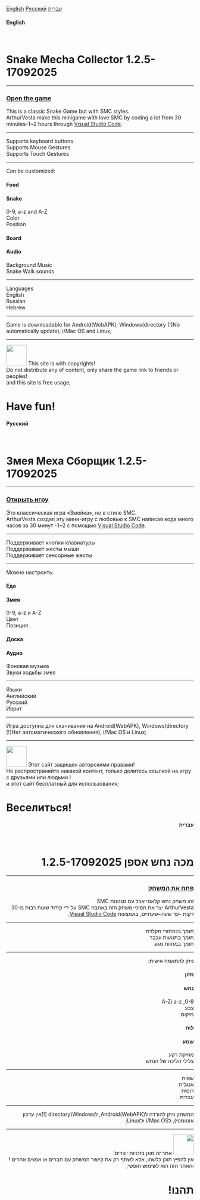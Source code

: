 <a href="https://github.com/DragonHtmIL/mnts.smc.org?tab=readme-ov-file#english">English</a>
<a href="https://github.com/DragonHtmIL/mnts.smc.org?tab=readme-ov-file#%D1%80%D1%83%D1%81%D1%81%D0%BA%D0%B8%D0%B9">Русский</a>
<a href="https://github.com/DragonHtmIL/mnts.smc.org?tab=readme-ov-file#%D7%A2%D7%91%D7%A8%D7%99%D7%AA">עברית</a>
<h4>English</h4><br>
<h1>Snake Mecha Collector 1.2.5-17092025</h1>
<hr>
<h3><a href="https://dragonhtmil.github.io/mnts.smc.org/">Open the game</a></h3>
This is a classic Snake Game but with SMC styles.<br>
ArthurVesta make this minigame with love SMC by coding a lot from 30 minutes-1~2 hours through <a href="https://code.visualstudio.com">Visual Studio Code</a>.
<hr>
Supports keyboard buttons<br>
Supports Mouse Gestures<br>
Supports Touch Gestures
<hr>
Can be customized:<br>
<h4>Food</h4>
<h4>Snake</h4>
0-9, a-z and A-Z<br>
Color<br>
Position
<h4>Board</h4>
<h4>Audio</h4>
Background Music<br>
Snake Walk sounds
<hr>
Languages<br>
  English<br>
  Russian<br>
  Hebrew<br>
<hr>
Game is downloadable for Android(WebAPK), Windows(directory [!]No automatically update), i/Mac OS and Linux;
<hr>
<img src="https://github.com/user-attachments/assets/9fc9ef63-7696-4ee0-9cb1-be625d87cf9b" style="width: 55px; height: 55px">
This site is with copyrights!<br>
Do not distribute any of content, only share the game link to friends or peoples!<br>
and this site is free usage;
<h1>Have fun!</h1>
<h4>Русский</h4><br>
<h1>Змея Меха Сборщик 1.2.5-17092025</h1>
<hr>
<h3><a href="https://dragonhtmil.github.io/mnts.smc.org/">Открыть игру</a></h3>
Это классическая игра «Змейка», но в стиле SMC.<br>
ArthurVesta создал эту мини-игру с любовью к SMC написав кода много часов за 30 минут -1~2 с помощью <a href="https://code.visualstudio.com">Visual Studio Code</a>.
<hr>
Поддерживает кнопки клавиатуры<br>
Поддерживает жесты мыши<br>
Поддерживает сенсорные жесты
<hr>
Можно настроить:<br>
<h4>Еда</h4>
<h4>Змея</h4>
0-9, a-z и A-Z<br>
Цвет<br>
Позиция
<h4>Доска</h4>
<h4>Аудио</h4>
Фоновая музыка<br>
Звуки ходьбы змея
<hr>
Языки<br>
  Английский<br>
  Русский<br>
  Иврит<br>
<hr>
Игра доступна для скачивания на Android(WebAPK), Windows(directory [!]Нет автоматического обновления), i/Mac OS и Linux;
<hr>
<img src="https://github.com/user-attachments/assets/9fc9ef63-7696-4ee0-9cb1-be625d87cf9b" style="width: 55px; height: 55px">
Этот сайт защищен авторскими правами!<br>
Не распространяйте никакой контент, только делитесь ссылкой на игру с друзьями или людьми.!<br>
и этот сайт бесплатный для использования;
<h1>Веселиться!</h1>
<div style="direction:rtl;">
<h4>עברית</h4><br>
<h1>מכה נחש אספן 1.2.5-17092025</h1>
<hr>
<h3><a href="https://dragonhtmil.github.io/mnts.smc.org/">פתח את המשחק</a></h3>
זהו משחק נחש קלאסי אבל עם סגנונות SMC.<br>
ArthurVesta יצר את המיני-משחק הזה באהבה SMC על ידי קידוד שעות רבות מ-30 דקות -עד שעה~שעתיים, באמצעות <a href="https://code.visualstudio.com">Visual Studio Code</a>.
<hr>
תומך בכפתורי מקלדת<br>
תומך בתנועות עכבר<br>
תומך במחוות מגע
<hr>
ניתן להתאמה אישית:<br>
<h4>מזון</h4>
<h4>נחש</h4>
0-9, a-z וA-Z<br>
צבע<br>
מיקום
<h4>לוח</h4>
<h4>שמע</h4>
מוזיקת ​​רקע<br>
צלילי הליכה של הנחש
<hr>
שפות<br>
  אנגלית<br>
  רוסית<br>
  עברית<br>
<hr>
המשחק ניתן להורדה לAndroid(WebAPK), לWindows(directory [!]אין עדכון אוטומטי), לi/Mac OS ולLinux;
<hr>
<img src="https://github.com/user-attachments/assets/9fc9ef63-7696-4ee0-9cb1-be625d87cf9b" style="width: 55px; height: 55px">
אתר זה מוגן בזכויות יוצרים!<br>
אין להפיץ תוכן כלשהו, ​​אלא לשתף רק את קישור המשחק עם חברים או אנשים אחרים.!<br>
והאתר הזה הוא לשימוש חופשי;
<h1>תהנו!</h1>
</div>
